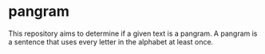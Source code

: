 # pangram
This repository aims to determine if a given text is a pangram.  A pangram is a sentence that uses every letter in the alphabet at least once.
